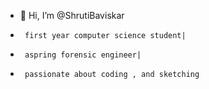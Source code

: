 - 👋 Hi, I’m @ShrutiBaviskar
-      first year computer science student|
-      aspring forensic engineer|
-      passionate about coding , and sketching
  

<!---
ShrutiBaviskar/ShrutiBaviskar is a ✨ special ✨ repository because its `README.md` (this file) appears on your GitHub profile.
You can click the Preview link to take a look at your changes.
--->
